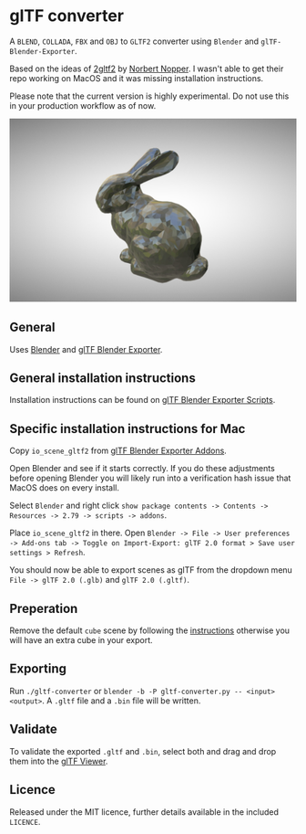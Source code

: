 # glTF converter

A `BLEND`, `COLLADA`, `FBX` and `OBJ` to `GLTF2` converter using `Blender` and `glTF-Blender-Exporter`.

Based on the ideas of [2gltf2](https://github.com/ux3d/2gltf2) by [Norbert Nopper](https://twitter.com/McNopper). I wasn't able to get their repo working on MacOS and it was missing installation instructions.

Please note that the current version is highly experimental. Do not use this in your production workflow as of now. 

![.obj to .gltf bunny in glTF viewer](example/bunny.jpg)

## General

Uses [Blender](https://www.blender.org/download/) and [glTF Blender Exporter](https://github.com/KhronosGroup/glTF-Blender-Exporter).

## General installation instructions
Installation instructions can be found on [glTF Blender Exporter Scripts](https://github.com/KhronosGroup/glTF-Blender-Exporter/tree/master/scripts).

## Specific installation instructions for Mac
Copy `io_scene_gltf2` from [glTF Blender Exporter Addons](https://github.com/KhronosGroup/glTF-Blender-Exporter/tree/master/scripts/addons).

Open Blender and see if it starts correctly. If you do these adjustments before opening Blender you will likely run into a verification hash issue that MacOS does on every install.

Select `Blender` and right click `show package contents -> Contents -> Resources -> 2.79 -> scripts -> addons`.

Place `io_scene_gltf2` in there. Open `Blender -> File -> User preferences -> Add-ons tab -> Toggle on Import-Export: glTF 2.0 format > Save user settings > Refresh`.

You should now be able to export scenes as glTF from the dropdown menu `File -> glTF 2.0 (.glb)` and `glTF 2.0 (.gltf)`.

## Preperation
Remove the default `cube` scene by following the [instructions](https://blender.stackexchange.com/questions/5574/how-to-remove-the-default-cube) otherwise you will have an extra cube in your export.

## Exporting
Run `./gltf-converter` or `blender -b -P gltf-converter.py -- <input> <output>`. A `.gltf` file and a `.bin` file will be written.

## Validate
To validate the exported `.gltf` and `.bin`, select both and drag and drop them into the [glTF Viewer](https://gltf-viewer.donmccurdy.com/).

## Licence
Released under the MIT licence, further details available in the included `LICENCE`.